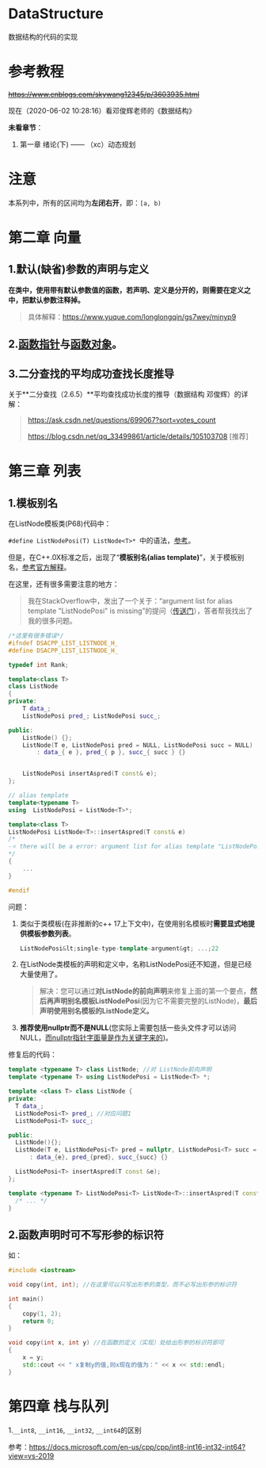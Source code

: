 # DataStructure

数据结构的代码的实现

# 参考教程

~~https://www.cnblogs.com/skywang12345/p/3603935.html~~

现在（2020-06-02 10:28:16）看邓俊辉老师的《数据结构》

**未看章节**：

1. 第一章 绪论(下)  —— （xc）动态规划

# 注意

本系列中，所有的区间均为**左闭右开**，即：`[a, b)`



# 第二章 向量

## 1.默认(缺省)参数的声明与定义

**在类中，使用带有默认参数值的函数，若声明、定义是分开的，则需要在定义之中，把默认参数注释掉。**

   > 具体解释：https://www.yuque.com/longlongqin/gs7wey/minyp9

## 2.[**函数指针**](http://c.biancheng.net/view/228.html)与[**函数对象**](http://c.biancheng.net/view/354.html)。

## 3.二分查找的平均成功查找长度推导

关于**二分查找（2.6.5）**平均查找成功长度的推导（数据结构 邓俊辉）的详解：

   > https://ask.csdn.net/questions/699067?sort=votes_count
   >
   > https://blog.csdn.net/qq_33499861/article/details/105103708 [推荐]

# 第三章 列表

## 1.模板别名

在ListNode模板类(P68)代码中：

   `#define ListNodePosi(T) ListNode<T>* `中的语法，[参考](https://zhuanlan.zhihu.com/p/40448645)。

   但是，在C++.0X标准之后，出现了“**模板别名(alias template)**”，关于模板别名，[参考官方解释](https://en.cppreference.com/w/cpp/language/type_alias)。

   

   在这里，还有很多需要注意的地方：

   > 我在StackOverflow中，发出了一个关于：“argument list for alias template "ListNodePosi" is missing”的提问（[传送门](https://stackoverflow.com/questions/62327596/c-argument-list-for-alias-template-is-missing)），答者帮我找出了我的很多问题。

   ```c++
   /*这里有很多错误*/
   #ifndef DSACPP_LIST_LISTNODE_H_
   #define DSACPP_LIST_LISTNODE_H_
   
   typedef int Rank;
   
   template<class T>
   class ListNode
   {
   private:
       T data_;
       ListNodePosi pred_; ListNodePosi succ_;
   
   public:
       ListNode() {}; 
       ListNode(T e, ListNodePosi pred = NULL, ListNodePosi succ = NULL)
           : data_{ e }, pred_{ p }, succ_{ succ } {}
   
   
       ListNodePosi insertAspred(T const& e); 
   };
   
   // alias template
   template<typename T>
   using  ListNodePosi = ListNode<T>*;
   
   template<class T>
   ListNodePosi ListNode<T>::insertAspred(T const& e) 
   /*
   -⭐ there will be a error: argument list for alias template "ListNodePosi" is missing
   */
   {
       ...
   }
   
   #endif
   ```

   问题：

   1. 类似于类模板(在非推断的c++ 17上下文中)，在使用别名模板时**需要显式地提供模板参数列表**。

      ```cpp
      ListNodePosi&lt;single-type-template-argument&gt; ...;22
      ```

   2. 在ListNode类模板的声明和定义中，名称ListNodePosi还不知道，但是已经大量使用了。

      > 解决：您可以通过**对ListNode的前向声明**来修复上面的第一个要点，**然后再声明别名模板ListNodePosi**(因为它不需要完整的ListNode)，**最后声明使用别名模板的ListNode定义。**

   3. **推荐使用nullptr而不是NULL**(您实际上需要包括一些头文件才可以访问NULL，<u>而nullptr指针字面量是作为关键字来的</u>)。

   修复后的代码：

   ```c++
   template <typename T> class ListNode; //对 ListNode前向声明
   template <typename T> using ListNodePosi = ListNode<T> *;
   
   template <class T> class ListNode {
   private:
     T data_;
     ListNodePosi<T> pred_; //对应问题1
     ListNodePosi<T> succ_;
   
   public:
     ListNode(){};
     ListNode(T e, ListNodePosi<T> pred = nullptr, ListNodePosi<T> succ = nullptr)
         : data_{e}, pred_{pred}, succ_{succ} {}
   
     ListNodePosi<T> insertAspred(T const &e);
   };
   
   template <typename T> ListNodePosi<T> ListNode<T>::insertAspred(T const &e) {
     /* ... */
   }
   ```



## 2.函数声明时可不写形参的标识符

如：

```c++
#include <iostream>

void copy(int, int); //在这里可以只写出形参的类型，而不必写出形参的标识符

int main()
{
	copy(1, 2);
	return 0;
}

void copy(int x, int y) //在函数的定义（实现）处给出形参的标识符即可
{
	x = y;
	std::cout << " x复制y的值,则x现在的值为：" << x << std::endl;
}
```

# 第四章 栈与队列

1.`__int8`, `__int16`, `__int32`, `__int64`的区别

参考：https://docs.microsoft.com/en-us/cpp/cpp/int8-int16-int32-int64?view=vs-2019
